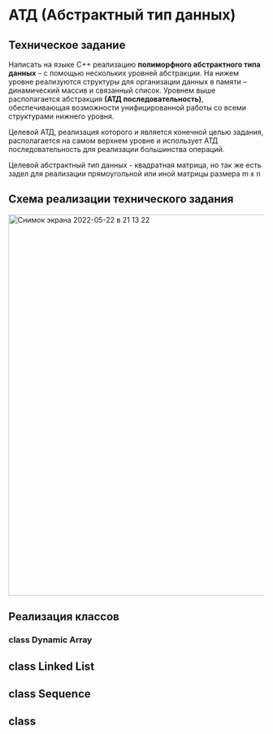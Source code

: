 # АТД (Абстрактный тип данных)

## Техническое задание

Написать на языке C++ реализацию **полиморфного абстрактного типа данных** – с помощью нескольких уровней абстракции. 
На нижем уровне реализуются структуры для организации данных в памяти – динамический массив и связанный список. 
Уровнем выше располагается абстракция **(АТД последовательность)**, обеспечивающая возможности унифицированной работы со всеми структурами нижнего уровня. 

Целевой АТД, реализация которого и является конечной целью задания, располагается на самом верхнем уровне и использует АТД последовательность для реализации большинства операций.

Целевой абстрактный тип данных - квадратная матрица, но так же есть задел для реализации прямоугольной или иной матрицы размера m x n

## Схема реализации технического задания
<img width="750" alt="Снимок экрана 2022-05-22 в 21 13 22" src="https://user-images.githubusercontent.com/89743034/169709659-5b88550b-ce20-4a24-8043-24adfa7d73ec.png">

## Реализация классов
### class Dynamic Array

## class Linked List

## class Sequence

## class 
